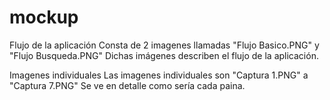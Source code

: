 # mockup
Flujo de la aplicación
Consta de 2 imagenes llamadas "Flujo Basico.PNG" y "Flujo Busqueda.PNG"
Dichas imágenes describen el flujo de la aplicación.


Imagenes individuales
Las imagenes individuales son "Captura 1.PNG" a "Captura 7.PNG"
Se ve en detalle como sería cada paina.
